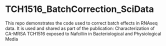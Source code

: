 # TCH1516_BatchCorrection_SciData
This repo demonstrates the code used to correct batch effects in RNAseq data. It is used and shared as part of the publication: Characterization of CA-MRSA TCH1516 exposed to Nafcillin in Bacteriological and Physiological Media
